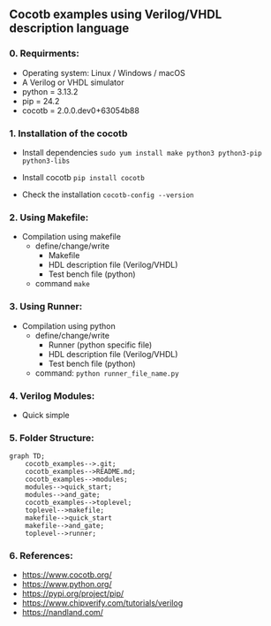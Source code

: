 ## Cocotb examples using Verilog/VHDL description language

### 0. Requirments:  
- Operating system: Linux / Windows / macOS
- A Verilog or VHDL simulator
- python = 3.13.2
- pip = 24.2
- cocotb = 2.0.0.dev0+63054b88

### 1. Installation of the cocotb
* Install dependencies
` sudo yum install make python3 python3-pip python3-libs `

* Install cocotb
` pip install cocotb `

*  Check the installation
`cocotb-config --version`

### 2. Using Makefile:  
* Compilation using makefile
    * define/change/write
        - Makefile
        - HDL description file (Verilog/VHDL)
        - Test bench file (python)
    * command
        `make`

### 3. Using Runner:  
* Compilation using python
    * define/change/write
        - Runner (python specific file)
        - HDL description file (Verilog/VHDL)
        - Test bench file (python)
    * command:
        `python runner_file_name.py`

### 4. Verilog Modules:
*  Quick simple

### 5. Folder Structure:

```mermaid 
graph TD;
    cocotb_examples-->.git;
    cocotb_examples-->README.md;
    cocotb_examples-->modules;
    modules-->quick_start;
    modules-->and_gate;
    cocotb_examples-->toplevel;
    toplevel-->makefile;
    makefile-->quick_start
    makefile-->and_gate;
    toplevel-->runner;
```

### 6. References:
* https://www.cocotb.org/
* https://www.python.org/
* https://pypi.org/project/pip/
* https://www.chipverify.com/tutorials/verilog
* https://nandland.com/


